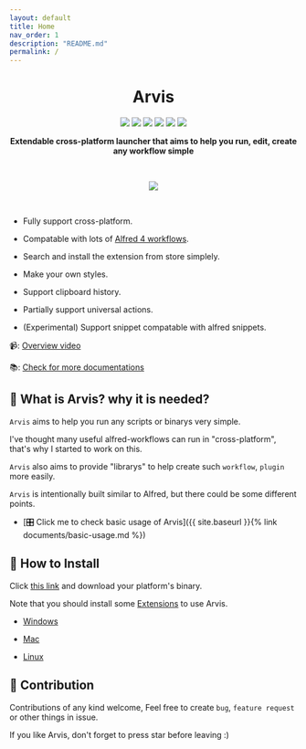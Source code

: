 ```yaml
---
layout: default
title: Home
nav_order: 1
description: "README.md"
permalink: /
---
```


<div align="center">
  <h1>Arvis</h1>
    <p>
      <img src="https://www.codefactor.io/repository/github/jopemachine/arvis/badge" />
      <img src="https://img.shields.io/github/downloads/jopemachine/arvis/total.svg" />
      <img src="https://img.shields.io/badge/License-MIT-blue.svg" />
      <img src="https://img.shields.io/badge/PRs-welcome-brightgreen.svg?style=flat" />
      <img src="https://img.shields.io/github/issues/jopemachine/arvis.svg" />
      <img src="https://badges.gitter.im/arvis-gitter/community.svg" />
    </p>
  <p>
    <b>Extendable cross-platform launcher that aims to help you run, edit, create any workflow simple</b>
  </p>
  <br>
  <p>
    <img src="https://user-images.githubusercontent.com/18283033/131144965-97a5b380-afcd-46c4-8298-55ac6b75bcce.gif" />
  </p>
  <br>
</div>

* Fully support cross-platform.

* Compatable with lots of [Alfred 4 workflows](https://www.alfredapp.com/workflows/).

* Search and install the extension from store simplely.

* Make your own styles.

* Support clipboard history.

* Partially support universal actions.

* (Experimental) Support snippet compatable with alfred snippets.

📹: [Overview video](https://www.youtube.com/watch?v=arRfdSaGM8I)

📚: [Check for more documentations](https://jopemachine.github.io/arvis-docs/)

## 💬 What is Arvis? why it is needed?

`Arvis` aims to help you run any scripts or binarys very simple.

I've thought many useful alfred-workflows can run in "cross-platform", that's why I started to work on this.

`Arvis` also aims to provide "librarys" to help create such `workflow`, `plugin` more easily.

`Arvis` is intentionally built similar to Alfred, but there could be some different points.

* [🎛️ Click me to check basic usage of Arvis]({{ site.baseurl }}{% link documents/basic-usage.md %})

## 🌈 How to Install

Click [this link](https://github.com/jopemachine/arvis/releases) and download your platform's binary.

Note that you should install some [Extensions](#take-a-look-at-useful-workflows-plugins) to use Arvis.

* [Windows](https://jopemachine.github.io/arvis-docs/documents/install/how-to-install-windows/)

* [Mac](https://jopemachine.github.io/arvis-docs/documents/install/how-to-install-mac/)

* [Linux](https://jopemachine.github.io/arvis-docs/documents/install/how-to-install-linux/)

## 🌟 Contribution

Contributions of any kind welcome, Feel free to create `bug`, `feature request` or other things in issue.

If you like Arvis, don't forget to press star before leaving :)